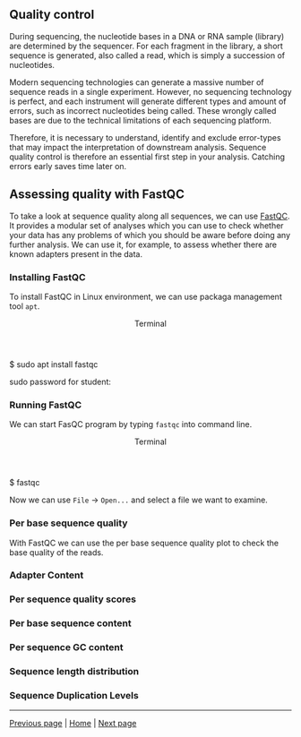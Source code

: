 ## Quality control

During sequencing, the nucleotide bases in a DNA or RNA sample (library) are determined by the sequencer. For each fragment in the library, a short sequence is generated, also called a read, which is simply a succession of nucleotides.

Modern sequencing technologies can generate a massive number of sequence reads in a single experiment. However, no sequencing technology is perfect, and each instrument will generate different types and amount of errors, such as incorrect nucleotides being called. These wrongly called bases are due to the technical limitations of each sequencing platform.

Therefore, it is necessary to understand, identify and exclude error-types that may impact the interpretation of downstream analysis. Sequence quality control is therefore an essential first step in your analysis. Catching errors early saves time later on.

## Assessing quality with FastQC

To take a look at sequence quality along all sequences, we can use [FastQC](https://www.bioinformatics.babraham.ac.uk/projects/fastqc/). It provides a modular set of analyses which you can use to check whether your data has any problems of which you should be aware before doing any further analysis. We can use it, for example, to assess whether there are known adapters present in the data.

### Installing FastQC

To install FastQC in Linux environment, we can use packaga management tool `apt`.

<div class="console">
  <header>
    <p>Terminal</p>
  </header>
  <div class="consolebody">
    <p>$ sudo apt install fastqc</p>
    <p>sudo password for student:</p>
  </div>
</div>

### Running FastQC

We can start FasQC program by typing `fastqc` into command line.

<div class="console">
  <header>
    <p>Terminal</p>
  </header>
  <div class="consolebody">
    <p>$ fastqc</p>
  </div>
</div>

Now we can use `File` -> `Open...` and select a file we want to examine.

### Per base sequence quality

With FastQC we can use the per base sequence quality plot to check the base quality of the reads. 

### Adapter Content

### Per sequence quality scores

### Per base sequence content

### Per sequence GC content

### Sequence length distribution

### Sequence Duplication Levels

---

[Previous page](https://katarinagresova.github.io/DSIB01_2021/preprocessing/) | [Home](https://katarinagresova.github.io/DSIB01_2021/preprocessing/) | [Next page](https://katarinagresova.github.io/DSIB01_2021/preprocessing/umi.html)
